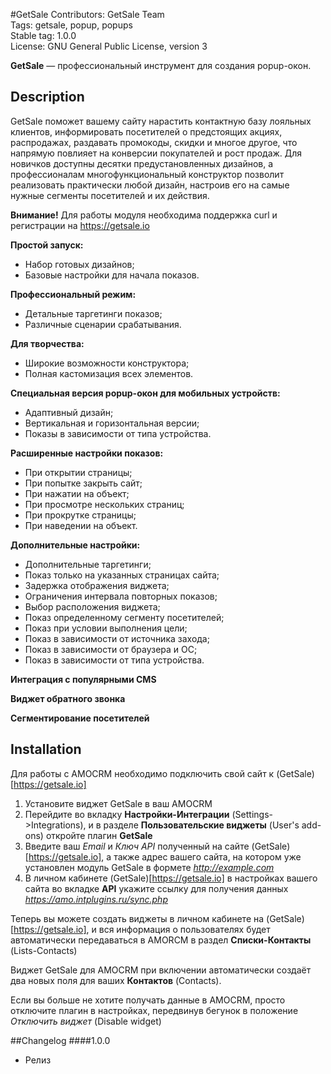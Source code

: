 #GetSale
Contributors: GetSale Team  
Tags: getsale, popup, popups  
Stable tag: 1.0.0  
License: GNU General Public License, version 3  

**GetSale** &mdash; профессиональный инструмент для создания popup-окон.

## Description

GetSale поможет вашему сайту нарастить контактную базу лояльных клиентов, информировать посетителей о предстоящих акциях, распродажах, раздавать промокоды, скидки и многое другое, что напрямую повлияет на конверсии покупателей и рост продаж. Для новичков доступны десятки предустановленных дизайнов, а профессионалам многофункциональный конструктор позволит реализовать практически любой дизайн, настроив его на самые нужные сегменты посетителей и их действия.

**Внимание!** Для работы модуля необходима поддержка curl и регистрации на https://getsale.io

**Простой запуск:**

- Набор готовых дизайнов;
- Базовые настройки для начала показов.

**Профессиональный режим:**

- Детальные таргетинги показов;
- Различные сценарии срабатывания.

**Для творчества:**

- Широкие возможности конструктора;
- Полная кастомизация всех элементов.

**Специальная версия popup-окон для мобильных устройств:**

- Адаптивный дизайн;
- Вертикальная и горизонтальная версии;
- Показы в зависимости от типа устройства.

**Расширенные настройки показов:**

- При открытии страницы;
- При попытке закрыть сайт;
- При нажатии на объект;
- При просмотре нескольких страниц;
- При прокрутке страницы;
- При наведении на объект.

**Дополнительные настройки:**

- Дополнительные таргетинги;
- Показ только на указанных страницах сайта;
- Задержка отображения виджета;
- Ограничения интервала повторных показов;
- Выбор расположения виджета;
- Показ определенному сегменту посетителей;
- Показ при условии выполнения цели;
- Показ в зависимости от источника захода;
- Показ в зависимости от браузера и ОС;
- Показ в зависимости от типа устройства.

**Интеграция с популярными CMS**

**Виджет обратного звонка**

**Сегментирование посетителей**

## Installation
Для работы с AMOCRM необходимо подключить свой сайт к (GetSale)[https://getsale.io]

1. Установите виджет GetSale в ваш AMOCRM
2. Перейдите во вкладку **Настройки-Интеграции** (Settings->Integrations), и в разделе **Пользовательские виджеты** (User's add-ons) откройте плагин **GetSale**
3. Введите ваш *Еmail* и *Ключ API* полученный на сайте (GetSale)[https://getsale.io], а также адрес вашего сайта, на котором уже установлен модуль GetSale в формете *http://example.com*
5. В личном кабинете (GetSale)[https://getsale.io] в настройках вашего сайта во вкладке **API** укажите ссылку для получения данных *https://amo.intplugins.ru/sync.php*

Теперь вы можете создать виджеты в личном кабинете на (GetSale)[https://getsale.io], и вся информация о пользователях будет автоматически передаваться в AMORCM в раздел **Списки-Контакты** (Lists-Contacts)

Виджет GetSale для AMOCRM при включении автоматически создаёт два новых поля для ваших **Контактов** (Contacts).

Если вы больше не хотите получать данные в AMOCRM, просто отключите плагин в настройках, передвинув бегунок в положение *Отключить виджет* (Disable widget) 
 

##Changelog
####1.0.0
* Релиз

